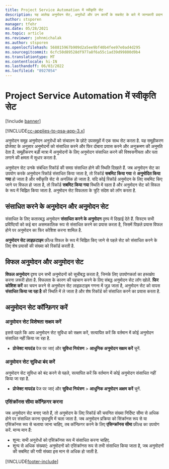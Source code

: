 ```yaml
---
title: Project Service Automation में स्वीकृति सेट
description: यह आलेख अनुमोदन सेट, अनुरोधों और उन कार्यों के सबसेट के बारे में जानकारी प्रदान करता है.
author: stsporen
manager: tfehr
ms.date: 05/28/2021
ms.topic: article
ms.reviewer: johnmichalak
ms.author: stsporen
ms.openlocfilehash: 568815967b909d2a5ee9bf40b4fee97e0ad4d295
ms.sourcegitcommit: 6cfc50d89528df977a8f6a55c1ad39d99800d9b4
ms.translationtype: MT
ms.contentlocale: hi-IN
ms.lasthandoff: 06/03/2022
ms.locfileid: "8927054"
---
```

# <a name="approval-sets-in-project-service-automation"></a>Project Service Automation में स्वीकृति सेट

[!include [banner](../includes/psa-now-project-operations.md)]

[!INCLUDE[cc-applies-to-psa-app-3.x](../includes/cc-applies-to-psa-app-3x.md)]

अनुमोदन समूह अनुमोदन अनुरोधों को संचालन के छोटे उपसमूहों में एक साथ सेट करता है. यह समूहीकरण प्रोजेक्ट के अनुसार अनुमोदनों को संसाधित करने और फिर दोबारा प्रयास करने और अनुक्रमण की अनुमति देता है. समूहीकरण बड़ी मात्रा में अनुमोदनों के लिए अनुमोदन संसाधित करने की विश्वसनीयता और पता लगाने की क्षमता में सुधार करता है.

अनुमोदन सेट उनके संबंधित रिकॉर्ड की समग्र संसाधित होने की स्थिति दिखाते हैं. जब अनुमोदन सेट का उपयोग करके अनुमोदन रिकॉर्ड संसाधित किया जाता है, तो रिकॉर्ड **सबमिट किया गया** से **अनुमोदित किया गया** हो जाता है और स्वीकृति सेट से अनलिंक हो जाता है. यदि कोई रिकॉर्ड अनुमोदन के लिए सबमिट किए जाने पर विफल हो जाता है, तो रिकॉर्ड **सबमिट किया गया** स्थिति में रहता है और अनुमोदन सेट को विफल के रूप में चिह्नित किया जाता है. अनुमोदन सेट विफलता के त्रुटि संदेश को लॉग करता है.

## <a name="processing-approvals-and-approval-sets"></a>संसाधित करने के अनुमोदन और अनुमोदन सेट
संसाधित के लिए कतारबद्ध अनुमोदन **संसाधित करने के अनुमोदन** दृश्य में दिखाई देते हैं. सिस्टम सभी प्रविष्टियों को कई बार असमकालिक रूप से संसाधित करने का प्रयास करता है, जिसमें पिछले प्रयास विफल होने पर अनुमोदन का फिर कोशिश करना शामिल है.

**अनुमोदन सेट लाइफ़टाइम** फ़ील्ड विफल के रूप में चिह्नित किए जाने से पहले सेट को संसाधित करने के लिए शेष प्रयासों की संख्या को रिकॉर्ड करती है.

## <a name="failed-approvals-and-approval-sets"></a>विफल अनुमोदन और अनुमोदन सेट
**विफल अनुमोदन** दृश्य उन सभी अनुमोदनों को सूचीबद्ध करता है, जिनके लिए उपयोगकर्ता का हस्तक्षेप करना ज़रूरी होता है. विफलता के कारण की पहचान करने के लिए संबद्ध अनुमोदन सेट लॉग खोलें.
**फिर कोशिश करें** का चयन करने से अनुमोदन सेट लाइफ़टाइम गणना में जुड़ जाता है, अनुमोदन सेट को वापस **संसाधित किया जा रहा है** की स्थिति में ले जाता है और शेष रिकॉर्ड को संसाधित करने का प्रयास करता है.

## <a name="configure-approval-sets"></a>अनुमोदन सेट कॉन्फ़िगर करें

###  <a name="enable-the-approval-sets-feature"></a>अनुमोदन सेट विशेषता सक्षम करें
इससे पहले कि आप अनुमोदन सेट सुविधा को सक्षम करें, सत्यापित करें कि वर्तमान में कोई अनुमोदन संसाधित नहीं किया जा रहा है.

- **प्रोजेक्ट मापदंड** पेज पर जाएं और **सुविधा नियंत्रण** > **आधुनिक अनुमोदन सक्षम करें** चुनें.

### <a name="turn-off-the-approval-sets-feature"></a>अनुमोदन सेट सुविधा बंद करें
अनुमोदन सेट सुविधा को बंद करने से पहले, सत्यापित करें कि वर्तमान में कोई अनुमोदन संसाधित नहीं किया जा रहा है.

- **प्रोजेक्ट मापदंड** पेज पर जाएं और **सुविधा नियंत्रण** > **आधुनिक अनुमोदन अक्षम करें** चुनें.

### <a name="configuring-the-asynchronous-threshold"></a>एसिंक्रॉनस सीमा कॉन्फ़िगर करना 
जब अनुमोदन सेट बनाए जाते हैं, तो अनुमोदन के लिए रिकॉर्ड की चयनित संख्या निर्दिष्ट सीमा से अधिक होने पर संसाधित करना पृष्ठभूमि में चला जाता है. जब अनुमोदन प्रक्रिया को सिंक्रॉनस रूप से या एसिंक्रॉनस रूप से चलाया जाना चाहिए, तब कॉन्फ़िगर करने के लिए **एसिन्क्रॉनस सीमा** फ़ील्ड का उपयोग करें.
मान्य मान हैं:

  - शून्य: सभी अनुरोधों को एसिंक्रॉनस रूप में संसाधित करना चाहिए. 
  - शून्य से अधिक संख्याएं: अनुमोदनों को एसिंक्रॉनस रूप से तभी संसाधित किया जाता है, जब अनुमोदनों की सबमिट की गयी संख्या इस मान से अधिक हो जाती है.

[!INCLUDE[footer-include](../includes/footer-banner.md)]
